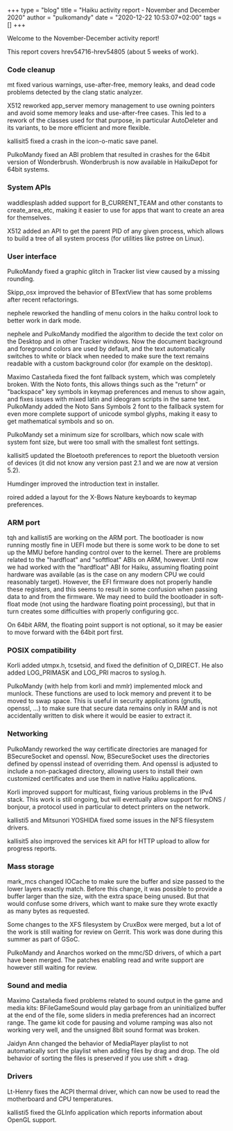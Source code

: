 +++
type = "blog"
title = "Haiku activity report - November and December 2020"
author = "pulkomandy"
date = "2020-12-22 10:53:07+02:00"
tags = []
+++

Welcome to the November-December activity report!

This report covers hrev54716-hrev54805 (about 5 weeks of work).

<h3>Code cleanup</h3>

mt fixed various warnings, use-after-free, memory leaks, and dead code problems detected by the clang static analyzer.

X512 reworked app_server memory management to use owning pointers and avoid some
memory leaks and use-after-free cases. This led to a rework of the classes used for that
purpose, in particular AutoDeleter and its variants, to be more efficient and more flexible.

kallisit5 fixed a crash in the icon-o-matic save panel.

PulkoMandy fixed an ABI problem that resulted in crashes for the 64bit version of Wonderbrush.
Wonderbrush is now available in HaikuDepot for 64bit systems.

<h3>System APIs</h3>

waddlesplash added support for B_CURRENT_TEAM and other constants to create_area_etc,
making it easier to use for apps that want to create an area for themselves.

X512 added an API to get the parent PID of any given process, which allows to
build a tree of all system process (for utilities like pstree on Linux).

<h3>User interface</h3>

PulkoMandy fixed a graphic glitch in Tracker list view caused by a missing rounding.

Skipp_osx improved the behavior of BTextView that has some problems after recent refactorings.

nephele reworked the handling of menu colors in the haiku control look to better work in dark mode.

nephele and PulkoMandy modified the algorithm to decide the text color on the
Desktop and in other Tracker windows. Now the document background and foreground
colors are used by default, and the text automatically switches to white or black
when needed to make sure the text remains readable with a custom background color
(for example on the desktop).

Maximo Castañeda fixed the font fallback system, which was completely broken.
With the Noto fonts, this allows things such as the "return" or "backspace" key
symbols in keymap preferences and menus to show again, and fixes issues with
mixed latin and ideogram scripts in the same text. PulkoMandy added the
Noto Sans Symbols 2 font to the fallback system for even more complete support
of unicode symbol glyphs, making it easy to get mathematical symbols and so on.

PulkoMandy set a minimum size for scrollbars, which now scale with system font
size, but were too small with the smallest font settings.

kallisit5 updated the Bloetooth preferences to report the bluetooth version
of devices (it did not know any version past 2.1 and we are now at version 5.2).

Humdinger improved the introduction text in installer.

roired added a layout for the X-Bows Nature keyboards to keymap preferences.

<h3>ARM port</h3>

tqh and kallisti5 are working on the ARM port. The bootloader is now running
mostly fine in UEFI mode but there is some work to be done to set up the MMU before handing
control over to the kernel. There are problems related to the "hardfloat" and
"softfloat" ABIs on ARM, however. Until now we had worked with the "hardfloat"
ABI for Haiku, assuming floating point hardware was available (as is the case
on any modern CPU we could reasonably target). However, the EFI firmware does
not properly handle these registers, and this seems to result in some confusion
when passing data to and from the firmware. We may need to build the bootloader
in soft-float mode (not using the hardware floating point processing), but that
in turn creates some difficulties with properly configuring gcc.

On 64bit ARM, the floating point support is not optional, so it may be easier to
move forward with the 64bit port first.

<h3>POSIX compatibility</h3>

Korli added utmpx.h, tcsetsid, and fixed the definition of O_DIRECT.
He also added LOG_PRIMASK and LOG_PRI macros to syslog.h.

PulkoMandy (with help from korli and mmlr) implemented mlock and munlock.
These functions are used to lock memory and prevent it to be moved to swap space.
This is useful in security applications (gnutls, openssl, ...) to make sure
that secure data remains only in RAM and is not accidentally written to disk
where it would be easier to extract it.

<h3>Networking</h3>

PulkoMandy reworked the way certificate directories are managed for BSecureSocket and openssl.
Now, BSecureSocket uses the directories defined by openssl instead of overriding them. And
openssl is adjusted to include a non-packaged directory, allowing users to install their
own customized certificates and use them in native Haiku applications.

Korli improved support for multicast, fixing various problems in the IPv4 stack.
This work is still ongoing, but will eventually allow support for mDNS / bonjour,
a protocol used in particular to detect printers on the network.

kallisti5 and Mitsunori YOSHIDA fixed some issues in the NFS filesystem drivers.

kallisit5 also improved the services kit API for HTTP upload to allow for progress reports.

<h3>Mass storage</h3>

mark_mcs changed IOCache to make sure the buffer and size passed to the lower layers
exactly match. Before this change, it was possible to provide a buffer larger than
the size, with the extra space being unused. But that would confuse some drivers,
which want to make sure they wrote exactly as many bytes as requested.

Some changes to the XFS filesystem by CruxBox were merged, but a lot of the work is still waiting for review on Gerrit.
This work was done during this summer as part of GSoC.

PulkoMandy and Anarchos worked on the mmc/SD drivers, of which a part have been merged.
The patches enabling read and write support are however still waiting for review.

<h3>Sound and media</h3>

Maximo Castañeda fixed problems related to sound output in the game and media kits:
BFileGameSound would play garbage from an uninitialized buffer at the end of the file,
some sliders in media preferences had an incorrect range. The game kit code for pausing
and volume ramping was also not working very well, and the unsigned 8bit sound format
was broken.

Jaidyn Ann changed the behavior of MediaPlayer playlist to not automatically sort
the playlist when adding files by drag and drop. The old behavior of sorting the files
is preserved if you use shift + drag.

<h3>Drivers</h3>

Lt-Henry fixes the ACPI thermal driver, which can now be used to read the motherboard and CPU temperatures.

kallisti5 fixed the GLInfo application which reports information about OpenGL support.
